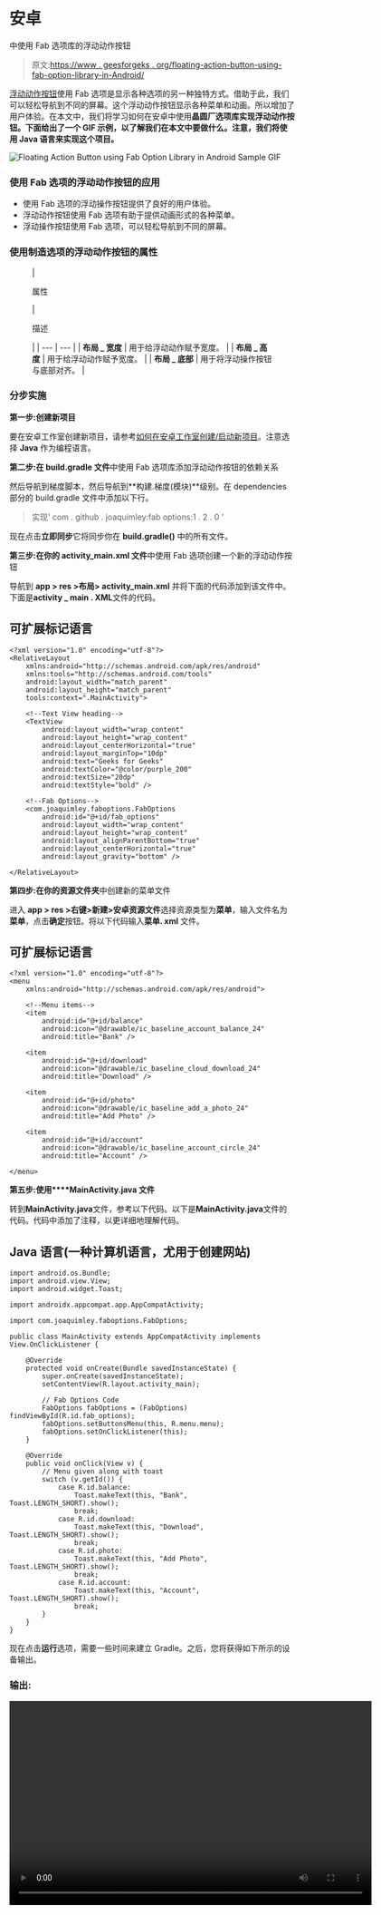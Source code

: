 # 安卓

中使用 Fab 选项库的浮动动作按钮

> 原文:[https://www . geesforgeks . org/floating-action-button-using-fab-option-library-in-Android/](https://www.geeksforgeeks.org/floating-action-button-using-fab-option-library-in-android/)

[浮动动作按钮](https://www.geeksforgeeks.org/floating-action-button-fab-in-android-with-example/)使用 Fab 选项是显示各种选项的另一种独特方式。借助于此，我们可以轻松导航到不同的屏幕。这个浮动动作按钮显示各种菜单和动画。所以增加了用户体验。在本文中，我们将学习如何在安卓中使用**晶圆厂选项库实现浮动动作按钮。下面给出了一个 GIF 示例，以了解我们在本文中要做什么。注意，我们将使用 **Java** 语言来实现这个项目。**

![Floating Action Button using Fab Option Library in Android Sample GIF](img/817136ed6121c1928999557c68c9a676.png)

### 使用 Fab 选项的浮动动作按钮的应用

*   使用 Fab 选项的浮动操作按钮提供了良好的用户体验。
*   浮动动作按钮使用 Fab 选项有助于提供动画形式的各种菜单。
*   浮动操作按钮使用 Fab 选项，可以轻松导航到不同的屏幕。

### 使用制造选项的浮动动作按钮的属性

<figure class="table">

| 

属性

 | 

描述

 |
| --- | --- |
| **布局 _ 宽度** | 用于给浮动动作赋予宽度。 |
| **布局 _ 高度** | 用于给浮动动作赋予宽度。 |
| **布局 _ 底部** | 用于将浮动操作按钮与底部对齐。 |

</figure>

### **分步实施**

**第一步:创建新项目**

要在安卓工作室创建新项目，请参考[如何在安卓工作室创建/启动新项目](https://www.geeksforgeeks.org/android-how-to-create-start-a-new-project-in-android-studio/)。注意选择 **Java** 作为编程语言。

**第二步:在 build.gradle 文件**中使用 Fab 选项库添加浮动动作按钮的依赖关系

然后导航到梯度脚本，然后导航到**构建.梯度(模块)**级别。在 dependencies 部分的 build.gradle 文件中添加以下行。

> 实现' com . github . joaquimley:fab options:1 . 2 . 0 '

现在点击**立即同步**它将同步你在 **build.gradle()** 中的所有文件。

**第三步:在你的 activity_main.xml 文件**中使用 Fab 选项创建一个新的浮动动作按钮

导航到 **app > res >布局> activity_main.xml** 并将下面的代码添加到该文件中。下面是**activity _ main . XML**文件的代码。

## 可扩展标记语言

```
<?xml version="1.0" encoding="utf-8"?>
<RelativeLayout 
    xmlns:android="http://schemas.android.com/apk/res/android"
    xmlns:tools="http://schemas.android.com/tools"
    android:layout_width="match_parent"
    android:layout_height="match_parent"
    tools:context=".MainActivity">

    <!--Text View heading-->
    <TextView
        android:layout_width="wrap_content"
        android:layout_height="wrap_content"
        android:layout_centerHorizontal="true"
        android:layout_marginTop="10dp"
        android:text="Geeks for Geeks"
        android:textColor="@color/purple_200"
        android:textSize="20dp"
        android:textStyle="bold" />

    <!--Fab Options-->
    <com.joaquimley.faboptions.FabOptions
        android:id="@+id/fab_options"
        android:layout_width="wrap_content"
        android:layout_height="wrap_content"
        android:layout_alignParentBottom="true"
        android:layout_centerHorizontal="true"
        android:layout_gravity="bottom" />

</RelativeLayout>
```

**第四步:在你的资源文件夹**中创建新的菜单文件

进入 **app > res >右键>新建>安卓资源文件**选择资源类型为**菜单**，输入文件名为**菜单**，点击**确定**按钮。将以下代码输入**菜单. xml** 文件。

## 可扩展标记语言

```
<?xml version="1.0" encoding="utf-8"?>
<menu 
    xmlns:android="http://schemas.android.com/apk/res/android">

    <!--Menu items-->
    <item
        android:id="@+id/balance"
        android:icon="@drawable/ic_baseline_account_balance_24"
        android:title="Bank" />

    <item
        android:id="@+id/download"
        android:icon="@drawable/ic_baseline_cloud_download_24"
        android:title="Download" />

    <item
        android:id="@+id/photo"
        android:icon="@drawable/ic_baseline_add_a_photo_24"
        android:title="Add Photo" />

    <item
        android:id="@+id/account"
        android:icon="@drawable/ic_baseline_account_circle_24"
        android:title="Account" />

</menu>
```

**第五步:使用****MainActivity.java 文件**

转到**MainActivity.java**文件，参考以下代码。以下是**MainActivity.java**文件的代码。代码中添加了注释，以更详细地理解代码。

## Java 语言(一种计算机语言，尤用于创建网站)

```
import android.os.Bundle;
import android.view.View;
import android.widget.Toast;

import androidx.appcompat.app.AppCompatActivity;

import com.joaquimley.faboptions.FabOptions;

public class MainActivity extends AppCompatActivity implements View.OnClickListener {

    @Override
    protected void onCreate(Bundle savedInstanceState) {
        super.onCreate(savedInstanceState);
        setContentView(R.layout.activity_main);

        // Fab Options Code
        FabOptions fabOptions = (FabOptions) findViewById(R.id.fab_options);
        fabOptions.setButtonsMenu(this, R.menu.menu);
        fabOptions.setOnClickListener(this);
    }

    @Override
    public void onClick(View v) {
        // Menu given along with toast
        switch (v.getId()) {
            case R.id.balance:
                Toast.makeText(this, "Bank", Toast.LENGTH_SHORT).show();
                break;
            case R.id.download:
                Toast.makeText(this, "Download", Toast.LENGTH_SHORT).show();
                break;
            case R.id.photo:
                Toast.makeText(this, "Add Photo", Toast.LENGTH_SHORT).show();
                break;
            case R.id.account:
                Toast.makeText(this, "Account", Toast.LENGTH_SHORT).show();
                break;
        }
    }
}
```

现在点击**运行**选项，需要一些时间来建立 Gradle。之后，您将获得如下所示的设备输出。

### **输出:**

<video class="wp-video-shortcode" id="video-552243-1" width="640" height="360" preload="metadata" controls=""><source type="video/mp4" src="https://media.geeksforgeeks.org/wp-content/uploads/20210126135537/Screenrecorder-2021-01-26-12-51-51-525.mp4?_=1">[https://media.geeksforgeeks.org/wp-content/uploads/20210126135537/Screenrecorder-2021-01-26-12-51-51-525.mp4](https://media.geeksforgeeks.org/wp-content/uploads/20210126135537/Screenrecorder-2021-01-26-12-51-51-525.mp4)</video>